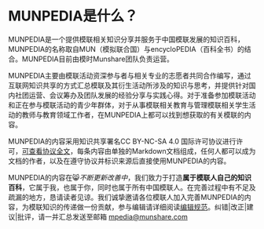 # MUNPEDIA是什么？
MUNPEDIA是一个提供模联相关知识分享并服务于中国模联发展的知识百科，MUNPEDIA的名称取自MUN（模拟联合国）与encycloPEDIA（百科全书）的结合。MUNPEDIA目前由模时Munshare团队负责运营。

MUNPEDIA主要由模联活动资深参与者与相关专业的志愿者共同合作编写，通过互联网知识共享的方式汇总模联及其衍生活动所涉及的知识与思考，并提供针对国内社团运营、会议筹办及团队发展的经验分享与实践心得。对于准备参加模联活动和正在参与模联活动的青少年群体，对于从事模联相关教育与管理模联相关学生活动的教师与教育领域工作者，在MUNPEDIA上都可以找到想获取的有关模联的内容。

MUNPEDIA的内容采用知识共享署名CC BY-NC-SA 4.0 国际许可协议进行许可，[可查看协议全文](https://creativecommons.org/licenses/by/4.0/])，每条内容由单独的Markdown文档组成，任何人都可以成为文档的作者，以及在遵守协议并标识来源后直接使用MUNPEDIA的内容。

MUNPEDIA的内容在😸*不断更新改善中*，我们致力于打造**属于模联人自己的知识百科**，它属于我，也属于你，同时也属于所有中国模联人。在完善过程中有不足及疏漏的地方，恳请读者见谅。我们诚挚邀请各位模联人加入完善MUNPEDIA的内容，为模联知识的传递做一份贡献，参与编辑请详细阅读[编辑规范](/topic_intro_munpedia/1Edit.html)。纠错|改正|建议|批评，请一并汇总发送至邮箱 mpedia@munshare.com

